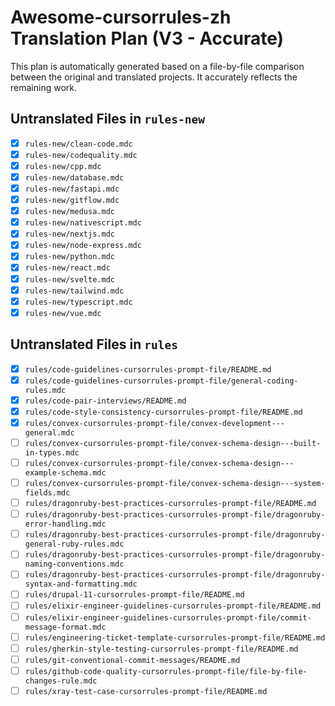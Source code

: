 # Awesome-cursorrules-zh Translation Plan (V3 - Accurate)

This plan is automatically generated based on a file-by-file comparison between the original and translated projects. It accurately reflects the remaining work.

## Untranslated Files in `rules-new`

- [x] `rules-new/clean-code.mdc`
- [x] `rules-new/codequality.mdc`
- [x] `rules-new/cpp.mdc`
- [x] `rules-new/database.mdc`
- [x] `rules-new/fastapi.mdc`
- [x] `rules-new/gitflow.mdc`
- [x] `rules-new/medusa.mdc`
- [x] `rules-new/nativescript.mdc`
- [x] `rules-new/nextjs.mdc`
- [x] `rules-new/node-express.mdc`
- [x] `rules-new/python.mdc`
- [x] `rules-new/react.mdc`
- [x] `rules-new/svelte.mdc`
- [x] `rules-new/tailwind.mdc`
- [x] `rules-new/typescript.mdc`
- [x] `rules-new/vue.mdc`

## Untranslated Files in `rules`

- [x] `rules/code-guidelines-cursorrules-prompt-file/README.md`
- [x] `rules/code-guidelines-cursorrules-prompt-file/general-coding-rules.mdc`
- [x] `rules/code-pair-interviews/README.md`
- [x] `rules/code-style-consistency-cursorrules-prompt-file/README.md`
- [x] `rules/convex-cursorrules-prompt-file/convex-development---general.mdc`
- [ ] `rules/convex-cursorrules-prompt-file/convex-schema-design---built-in-types.mdc`
- [ ] `rules/convex-cursorrules-prompt-file/convex-schema-design---example-schema.mdc`
- [ ] `rules/convex-cursorrules-prompt-file/convex-schema-design---system-fields.mdc`
- [ ] `rules/dragonruby-best-practices-cursorrules-prompt-file/README.md`
- [ ] `rules/dragonruby-best-practices-cursorrules-prompt-file/dragonruby-error-handling.mdc`
- [ ] `rules/dragonruby-best-practices-cursorrules-prompt-file/dragonruby-general-ruby-rules.mdc`
- [ ] `rules/dragonruby-best-practices-cursorrules-prompt-file/dragonruby-naming-conventions.mdc`
- [ ] `rules/dragonruby-best-practices-cursorrules-prompt-file/dragonruby-syntax-and-formatting.mdc`
- [ ] `rules/drupal-11-cursorrules-prompt-file/README.md`
- [ ] `rules/elixir-engineer-guidelines-cursorrules-prompt-file/README.md`
- [ ] `rules/elixir-engineer-guidelines-cursorrules-prompt-file/commit-message-format.mdc`
- [ ] `rules/engineering-ticket-template-cursorrules-prompt-file/README.md`
- [ ] `rules/gherkin-style-testing-cursorrules-prompt-file/README.md`
- [ ] `rules/git-conventional-commit-messages/README.md`
- [ ] `rules/github-code-quality-cursorrules-prompt-file/file-by-file-changes-rule.mdc`
- [ ] `rules/xray-test-case-cursorrules-prompt-file/README.md`
